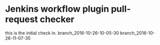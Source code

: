 Jenkins workflow plugin pull-request checker
============================================

this is the initial check in.
branch_2016-10-26-10-05-30
branch_2016-10-26-11-07-35

